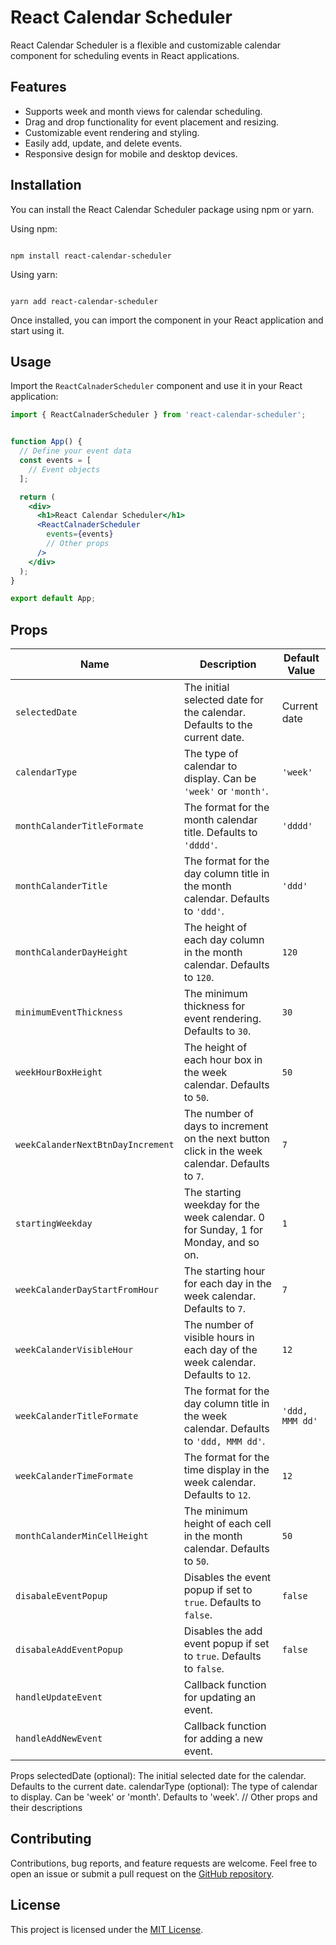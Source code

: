 # React Calendar Scheduler

React Calendar Scheduler is a flexible and customizable calendar component for scheduling events in React applications.

## Features

- Supports week and month views for calendar scheduling.
- Drag and drop functionality for event placement and resizing.
- Customizable event rendering and styling.
- Easily add, update, and delete events.
- Responsive design for mobile and desktop devices.

## Installation

You can install the React Calendar Scheduler package using npm or yarn.

Using npm:

```

npm install react-calendar-scheduler

```

Using yarn:

```

yarn add react-calendar-scheduler

```

Once installed, you can import the component in your React application and start using it.

## Usage

Import the `ReactCalnaderScheduler` component and use it in your React application:

```jsx
import { ReactCalnaderScheduler } from 'react-calendar-scheduler';


function App() {
  // Define your event data
  const events = [
    // Event objects
  ];

  return (
    <div>
      <h1>React Calendar Scheduler</h1>
      <ReactCalnaderScheduler
        events={events}
        // Other props
      />
    </div>
  );
}

export default App;
```

## Props

| Name                              | Description                                                                                     | Default Value   |
| --------------------------------- | ----------------------------------------------------------------------------------------------- | --------------- |
| `selectedDate`                    | The initial selected date for the calendar. Defaults to the current date.                       | Current date    |
| `calendarType`                    | The type of calendar to display. Can be `'week'` or `'month'`.                                  | `'week'`        |
| `monthCalanderTitleFormate`       | The format for the month calendar title. Defaults to `'dddd'`.                                  | `'dddd'`        |
| `monthCalanderTitle`              | The format for the day column title in the month calendar. Defaults to `'ddd'`.                 | `'ddd'`         |
| `monthCalanderDayHeight`          | The height of each day column in the month calendar. Defaults to `120`.                         | `120`           |
| `minimumEventThickness`           | The minimum thickness for event rendering. Defaults to `30`.                                    | `30`            |
| `weekHourBoxHeight`               | The height of each hour box in the week calendar. Defaults to `50`.                             | `50`            |
| `weekCalanderNextBtnDayIncrement` | The number of days to increment on the next button click in the week calendar. Defaults to `7`. | `7`             |
| `startingWeekday`                 | The starting weekday for the week calendar. 0 for Sunday, 1 for Monday, and so on.              | `1`             |
| `weekCalanderDayStartFromHour`    | The starting hour for each day in the week calendar. Defaults to `7`.                           | `7`             |
| `weekCalanderVisibleHour`         | The number of visible hours in each day of the week calendar. Defaults to `12`.                 | `12`            |
| `weekCalanderTitleFormate`        | The format for the day column title in the week calendar. Defaults to `'ddd, MMM dd'`.          | `'ddd, MMM dd'` |
| `weekCalanderTimeFormate`         | The format for the time display in the week calendar. Defaults to `12`.                         | `12`            |
| `monthCalanderMinCellHeight`      | The minimum height of each cell in the month calendar. Defaults to `50`.                        | `50`            |
| `disabaleEventPopup`              | Disables the event popup if set to `true`. Defaults to `false`.                                 | `false`         |
| `disabaleAddEventPopup`           | Disables the add event popup if set to `true`. Defaults to `false`.                             | `false`         |
| `handleUpdateEvent`               | Callback function for updating an event.                                                        |                 |
| `handleAddNewEvent`               | Callback function for adding a new event.                                                       |                 |

Props
selectedDate (optional): The initial selected date for the calendar. Defaults to the current date.
calendarType (optional): The type of calendar to display. Can be 'week' or 'month'. Defaults to 'week'.
// Other props and their descriptions

## Contributing

Contributions, bug reports, and feature requests are welcome. Feel free to open an issue or submit a pull request on the [GitHub repository](https://github.com/your-username/your-package).

## License

This project is licensed under the [MIT License](LICENSE).

```

```
